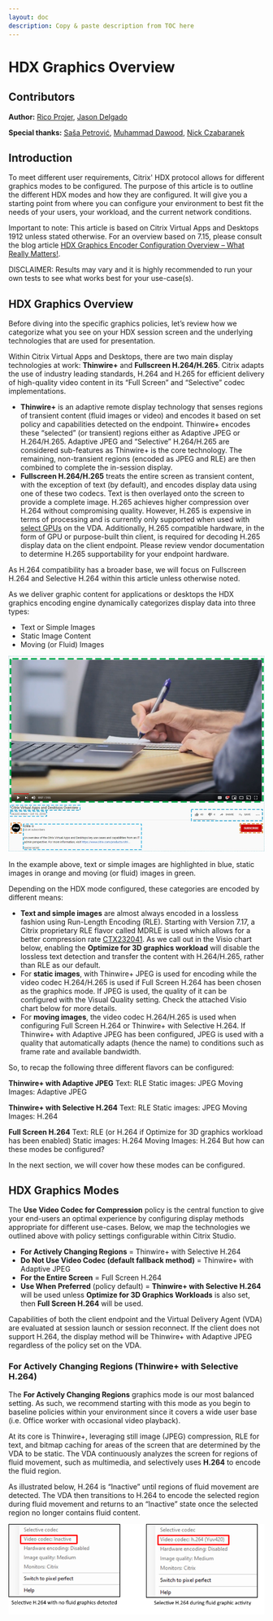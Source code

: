 ```yaml
---
layout: doc
description: Copy & paste description from TOC here
---
```

# HDX Graphics Overview

## Contributors

**Author:** [Rico Projer](https://www.linkedin.com/in/rico-projer-0a8b2354/), [Jason Delgado](https://www.linkedin.com/in/jason-delgado-819a0575/)

**Special thanks:** [Saša Petrović](https://twitter.com/petrovicsasa), [Muhammad Dawood](https://www.linkedin.com/in/muhammad-dawood/), [Nick Czabaranek](https://www.linkedin.com/in/nick-czabaranek-9b03504/)

## Introduction

To meet different user requirements, Citrix' HDX protocol allows for different graphics modes to be configured. The purpose of this article is to outline the different HDX modes and how they are configured. It will give you a starting point from where you can configure your environment to best fit the needs of your users, your workload, and the current network conditions.

Important to note: This article is based on Citrix Virtual Apps and Desktops 1912 unless stated otherwise. For an overview based on 7.15, please consult the blog article [HDX Graphics Encoder Configuration Overview – What Really Matters!](https://www.citrix.com/blogs/2017/09/29/hdx-graphics-encoder-configuration-overview-what-really-matters/).

DISCLAIMER: Results may vary and it is highly recommended to run your own tests to see what works best for your use-case(s).

## HDX Graphics Overview

Before diving into the specific graphics policies, let’s review how we categorize what you see on your HDX session screen and the underlying technologies that are used for presentation.

Within Citrix Virtual Apps and Desktops, there are two main display technologies at work:  **Thinwire+** and **Fullscreen H.264/H.265**.  Citrix adapts the use of industry leading standards, H.264 and H.265 for efficient delivery of high-quality video content in its “Full Screen” and “Selective” codec implementations.

*  **Thinwire+** is an adaptive remote display technology that senses regions of transient content (fluid images or video) and encodes it based on set policy and capabilities detected on the endpoint.  Thinwire+ encodes these “selected” (or transient) regions either as Adaptive JPEG or H.264/H.265.  Adaptive JPEG and “Selective” H.264/H.265 are considered sub-features as Thinwire+ is the core technology.  The remaining, non-transient regions (encoded as JPEG and RLE) are then combined to complete the in-session display.
*  **Fullscreen H.264/H.265** treats the entire screen as transient content, with the exception of text (by default), and encodes display data using one of these two codecs.  Text is then overlayed onto the screen to provide a complete image.  H.265 achieves higher compression over H.264 without compromising quality.  However, H.265 is expensive in terms of processing and is currently only supported when used with [select GPUs](/en-us/citrix-workspace-app-for-windows/configure.html#h265-video-encoding) on the VDA.  Additionally, H.265 compatible hardware, in the form of GPU or purpose-built thin client,  is required for decoding H.265 display data on the client endpoint.  Please review vendor documentation to determine H.265 supportability for your endpoint hardware.

As H.264 compatibility has a broader base, we will focus on Fullscreen H.264 and Selective H.264 within this article unless otherwise noted.

As we deliver graphic content for applications or desktops the HDX graphics encoding engine dynamically categorizes display data into three types:

*  Text or Simple Images
*  Static Image Content
*  Moving (or Fluid) Images

![HDX Graphics 1](/en-us/tech-zone/design/media/design-decisions_hdx-graphics_000.png)

In the example above, text or simple images are highlighted in blue, static images in orange and moving (or fluid) images in green.

Depending on the HDX mode configured, these categories are encoded by different means:

*  **Text and simple images** are almost always encoded in a lossless fashion using Run-Length Encoding (RLE). Starting with Version 7.17, a Citrix proprietary RLE flavor called MDRLE is used which allows for a better compression rate [CTX232041](https://support.citrix.com/article/CTX232041). As we call out in the Visio chart below, enabling the **Optimize for 3D graphics workload** will disable the lossless text detection and transfer the content with H.264/H.265, rather than RLE as our default.
*  For **static images**, with Thinwire+ JPEG is used for encoding while the video codec H.264/H.265 is used if Full Screen H.264 has been chosen as the graphics mode. If JPEG is used, the quality of it can be configured with the Visual Quality setting. Check the attached Visio chart below for more details.
*  For **moving images**, the video codec H.264/H.265 is used when configuring Full Screen H.264 or Thinwire+ with Selective H.264. If Thinwire+ with Adaptive JPEG has been configured, JPEG is used with a quality that automatically adapts (hence the name) to conditions such as frame rate and available bandwidth.

So, to recap the following three different flavors can be configured:

**Thinwire+ with Adaptive JPEG**
Text: RLE
Static images: JPEG
Moving Images: Adaptive JPEG

**Thinwire+ with Selective H.264**
Text: RLE
Static images: JPEG
Moving Images: H.264

**Full Screen H.264**
Text: RLE (or H.264 if Optimize for 3D graphics workload has been enabled)
Static images: H.264
Moving Images: H.264
But how can these modes be configured?

In the next section, we will cover how these modes can be configured.

## HDX Graphics Modes

The **Use Video Codec for Compression** policy is the central function to give your end-users an optimal experience by configuring display methods appropriate for different use-cases.  Below, we map the technologies we outlined above with policy settings configurable within Citrix Studio.

*  **For Actively Changing Regions** = Thinwire+ with Selective H.264
*  **Do Not Use Video Codec (default fallback method)** = Thinwire+ with Adaptive JPEG
*  **For the Entire Screen** = Full Screen H.264
*  **Use When Preferred** (policy default) = **Thinwire+ with Selective H.264** will be used unless **Optimize for 3D Graphics Workloads** is also set, then **Full Screen H.264** will be used.

Capabilities of both the client endpoint and the Virtual Delivery Agent (VDA) are evaluated at session launch or session reconnect.  If the client does not support H.264, the display method will be Thinwire+ with Adaptive JPEG regardless of the policy set on the VDA.

### For Actively Changing Regions (Thinwire+ with Selective H.264)

The **For Actively Changing Regions** graphics mode is our most balanced setting.  As such, we recommend starting with this mode as you begin to baseline policies within your environment since it covers a wide user base (i.e. Office worker with occasional video playback).

At its core is Thinwire+, leveraging still image (JPEG) compression, RLE for text, and bitmap caching for areas of the screen that are determined by the VDA to be static.  The VDA continuously analyzes the screen for regions of fluid movement, such as multimedia, and selectively uses **H.264** to encode the fluid region.

As illustrated below, H.264 is “Inactive” until regions of fluid movement are detected.  The VDA then transitions to H.264 to encode the selected region during fluid movement and returns to an “Inactive” state once the selected region no longer contains fluid content.

![HDX Graphics 2](/en-us/tech-zone/design/media/design-decisions_hdx-graphics_001.png)